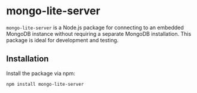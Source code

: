 # mongo-lite-server

`mongo-lite-server` is a Node.js package for connecting to an embedded MongoDB instance without requiring a separate MongoDB installation. This package is ideal for development and testing.

## Installation

Install the package via npm:

```bash
npm install mongo-lite-server

